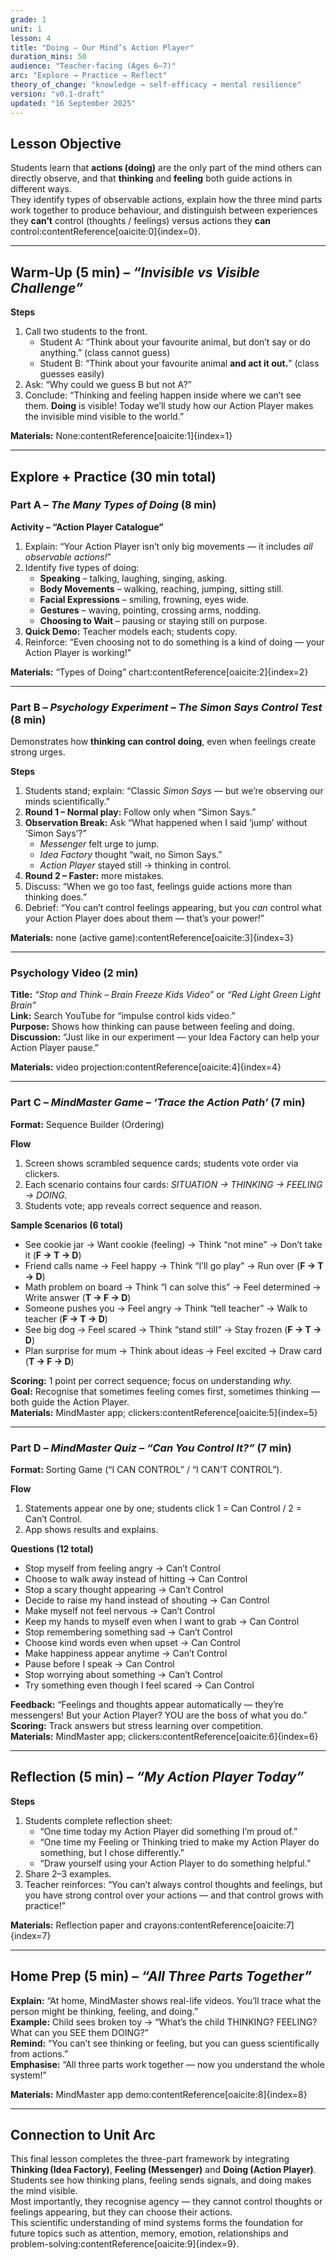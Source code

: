 ```yaml
---
grade: 1
unit: 1
lesson: 4
title: "Doing – Our Mind’s Action Player"
duration_mins: 50
audience: "Teacher-facing (Ages 6–7)"
arc: "Explore → Practice → Reflect"
theory_of_change: "knowledge → self-efficacy → mental resilience"
version: "v0.1-draft"
updated: "16 September 2025"
---
```


## Lesson Objective
Students learn that **actions (doing)** are the only part of the mind others can directly observe, and that **thinking** and **feeling** both guide actions in different ways.  
They identify types of observable actions, explain how the three mind parts work together to produce behaviour, and distinguish between experiences they **can’t** control (thoughts / feelings) versus actions they **can** control:contentReference[oaicite:0]{index=0}.

---

## Warm-Up (5 min) – *“Invisible vs Visible Challenge”*

**Steps**
1. Call two students to the front.  
   - Student A: “Think about your favourite animal, but don’t say or do anything.” (class cannot guess)  
   - Student B: “Think about your favourite animal **and act it out.**” (class guesses easily)  
2. Ask: “Why could we guess B but not A?”  
3. Conclude: “Thinking and feeling happen inside where we can’t see them. **Doing** is visible! Today we’ll study how our Action Player makes the invisible mind visible to the world.”  

**Materials:** None:contentReference[oaicite:1]{index=1}

---

## Explore + Practice (30 min total)

### Part A – *The Many Types of Doing* (8 min)

**Activity – “Action Player Catalogue”**
1. Explain: “Your Action Player isn’t only big movements — it includes *all observable actions!*”  
2. Identify five types of doing:  
   - **Speaking** – talking, laughing, singing, asking.  
   - **Body Movements** – walking, reaching, jumping, sitting still.  
   - **Facial Expressions** – smiling, frowning, eyes wide.  
   - **Gestures** – waving, pointing, crossing arms, nodding.  
   - **Choosing to Wait** – pausing or staying still on purpose.  
3. **Quick Demo:** Teacher models each; students copy.  
4. Reinforce: “Even choosing not to do something is a kind of doing — your Action Player is working!”  

**Materials:** “Types of Doing” chart:contentReference[oaicite:2]{index=2}

---

### Part B – *Psychology Experiment – The Simon Says Control Test* (8 min)

Demonstrates how **thinking can control doing**, even when feelings create strong urges.

**Steps**
1. Students stand; explain: “Classic *Simon Says* — but we’re observing our minds scientifically.”  
2. **Round 1 – Normal play:** Follow only when “Simon Says.”  
3. **Observation Break:** Ask “What happened when I said ‘jump’ without ‘Simon Says’?”  
   - *Messenger* felt urge to jump.  
   - *Idea Factory* thought “wait, no Simon Says.”  
   - *Action Player* stayed still → thinking in control.  
4. **Round 2 – Faster:** more mistakes.  
5. Discuss: “When we go too fast, feelings guide actions more than thinking does.”  
6. Debrief: “You can’t control feelings appearing, but you *can* control what your Action Player does about them — that’s your power!”  

**Materials:** none (active game):contentReference[oaicite:3]{index=3}

---

### Psychology Video (2 min)

**Title:** *“Stop and Think – Brain Freeze Kids Video”* or *“Red Light Green Light Brain”*  
**Link:** Search YouTube for “impulse control kids video.”  
**Purpose:** Shows how thinking can pause between feeling and doing.  
**Discussion:** “Just like in our experiment — your Idea Factory can help your Action Player pause.”  

**Materials:** video projection:contentReference[oaicite:4]{index=4}

---

### Part C – *MindMaster Game – ‘Trace the Action Path’* (7 min)

**Format:** Sequence Builder (Ordering)

**Flow**
1. Screen shows scrambled sequence cards; students vote order via clickers.  
2. Each scenario contains four cards: *SITUATION → THINKING → FEELING → DOING.*  
3. Students vote; app reveals correct sequence and reason.  

**Sample Scenarios (6 total)**  
- See cookie jar → Want cookie (feeling) → Think “not mine” → Don’t take it (**F → T → D**)  
- Friend calls name → Feel happy → Think “I’ll go play” → Run over (**F → T → D**)  
- Math problem on board → Think “I can solve this” → Feel determined → Write answer (**T → F → D**)  
- Someone pushes you → Feel angry → Think “tell teacher” → Walk to teacher (**F → T → D**)  
- See big dog → Feel scared → Think “stand still” → Stay frozen (**F → T → D**)  
- Plan surprise for mum → Think about ideas → Feel excited → Draw card (**T → F → D**)  

**Scoring:** 1 point per correct sequence; focus on understanding *why.*  
**Goal:** Recognise that sometimes feeling comes first, sometimes thinking — both guide the Action Player.  
**Materials:** MindMaster app; clickers:contentReference[oaicite:5]{index=5}

---

### Part D – *MindMaster Quiz – “Can You Control It?”* (7 min)

**Format:** Sorting Game (“I CAN CONTROL” / “I CAN’T CONTROL”).  

**Flow**
1. Statements appear one by one; students click 1 = Can Control / 2 = Can’t Control.  
2. App shows results and explains.  

**Questions (12 total)**  
- Stop myself from feeling angry → Can’t Control  
- Choose to walk away instead of hitting → Can Control  
- Stop a scary thought appearing → Can’t Control  
- Decide to raise my hand instead of shouting → Can Control  
- Make myself not feel nervous → Can’t Control  
- Keep my hands to myself even when I want to grab → Can Control  
- Stop remembering something sad → Can’t Control  
- Choose kind words even when upset → Can Control  
- Make happiness appear anytime → Can’t Control  
- Pause before I speak → Can Control  
- Stop worrying about something → Can’t Control  
- Try something even though I feel scared → Can Control  

**Feedback:** “Feelings and thoughts appear automatically — they’re messengers! But your Action Player? YOU are the boss of what you do.”  
**Scoring:** Track answers but stress learning over competition.  
**Materials:** MindMaster app; clickers:contentReference[oaicite:6]{index=6}

---

## Reflection (5 min) – *“My Action Player Today”*

**Steps**
1. Students complete reflection sheet:  
   - “One time today my Action Player did something I’m proud of.”  
   - “One time my Feeling or Thinking tried to make my Action Player do something, but I chose differently.”  
   - “Draw yourself using your Action Player to do something helpful.”  
2. Share 2–3 examples.  
3. Teacher reinforces: “You can’t always control thoughts and feelings, but you have strong control over your actions — and that control grows with practice!”  

**Materials:** Reflection paper and crayons:contentReference[oaicite:7]{index=7}

---

## Home Prep (5 min) – *“All Three Parts Together”*

**Explain:** “At home, MindMaster shows real-life videos. You’ll trace what the person might be thinking, feeling, and doing.”  
**Example:** Child sees broken toy → “What’s the child THINKING? FEELING? What can you SEE them DOING?”  
**Remind:** “You can’t see thinking or feeling, but you can guess scientifically from actions.”  
**Emphasise:** “All three parts work together — now you understand the whole system!”  

**Materials:** MindMaster app demo:contentReference[oaicite:8]{index=8}

---

## Connection to Unit Arc
This final lesson completes the three-part framework by integrating **Thinking (Idea Factory)**, **Feeling (Messenger)** and **Doing (Action Player)**.  
Students see how thinking plans, feeling sends signals, and doing makes the mind visible.  
Most importantly, they recognise agency — they cannot control thoughts or feelings appearing, but they can choose their actions.  
This scientific understanding of mind systems forms the foundation for future topics such as attention, memory, emotion, relationships and problem-solving:contentReference[oaicite:9]{index=9}.

